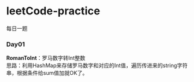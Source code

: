 # leetCode-practice
每日一题
### Day01
**RomanToInt**：罗马数字转Int整数    
思路：利用HashMap来存储罗马数字和对应的Int值，遍历传进来的string字符串，根据条件给sum值加就OK了。
